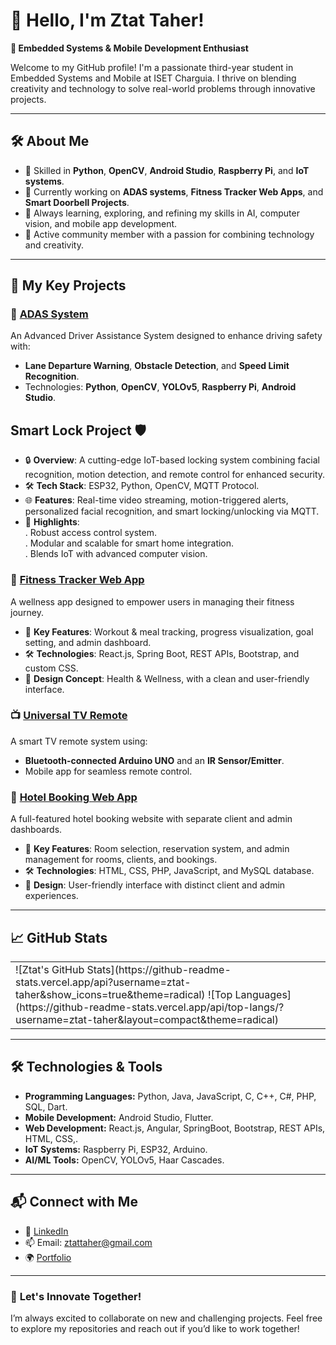 # 👋 Hello, I'm Ztat Taher!  
**🌟 Embedded Systems & Mobile Development Enthusiast**  

Welcome to my GitHub profile! I'm a passionate third-year student in Embedded Systems and Mobile at ISET Charguia. I thrive on blending creativity and technology to solve real-world problems through innovative projects.  

---

## 🛠️ **About Me**
- 🔧 Skilled in **Python**, **OpenCV**, **Android Studio**, **Raspberry Pi**, and **IoT systems**.
- 🚀 Currently working on **ADAS systems**, **Fitness Tracker Web Apps**, and **Smart Doorbell Projects**.
- 🌱 Always learning, exploring, and refining my skills in AI, computer vision, and mobile app development.
- 🎨 Active community member with a passion for combining technology and creativity.

---

## 💼 **My Key Projects**
### 🚗 [ADAS System](https://github.com/ztat-taher/ADAS-System)
An Advanced Driver Assistance System designed to enhance driving safety with:
- **Lane Departure Warning**, **Obstacle Detection**, and **Speed Limit Recognition**.
- Technologies: **Python**, **OpenCV**, **YOLOv5**, **Raspberry Pi**, **Android Studio**.

## **Smart Lock Project 🛡️**
- 🔒 **Overview**: A cutting-edge IoT-based locking system combining facial recognition, motion detection, and remote control for enhanced security.  
- 🛠️ **Tech Stack**: ESP32, Python, OpenCV, MQTT Protocol.  
- 🌐 **Features**: Real-time video streaming, motion-triggered alerts, personalized facial recognition, and smart locking/unlocking via MQTT.  
- 🎯 **Highlights**:  
  . Robust access control system.  
  . Modular and scalable for smart home integration.  
  . Blends IoT with advanced computer vision.  

### 📱 [Fitness Tracker Web App](https://github.com/ztat-taher/Fitness-Tracker)
A wellness app designed to empower users in managing their fitness journey.  
- 🌟 **Key Features**: Workout & meal tracking, progress visualization, goal setting, and admin dashboard.  
- 🛠️ **Technologies**: React.js, Spring Boot, REST APIs, Bootstrap, and custom CSS.  
- 🎨 **Design Concept**: Health & Wellness, with a clean and user-friendly interface.  

### 📺 [Universal TV Remote](https://github.com/ztat-taher/Universal-TV-Remote)
A smart TV remote system using:
- **Bluetooth-connected Arduino UNO** and an **IR Sensor/Emitter**.
- Mobile app for seamless remote control.

### 🏨 [Hotel Booking Web App](https://github.com/ztat-taher/Hotel-Booking)
A full-featured hotel booking website with separate client and admin dashboards.  
- 🌟 **Key Features**: Room selection, reservation system, and admin management for rooms, clients, and bookings.  
- 🛠️ **Technologies**: HTML, CSS, PHP, JavaScript, and MySQL database.  
- 🎨 **Design**: User-friendly interface with distinct client and admin experiences.

---

## 📈 **GitHub Stats**
<table><tr><td valign="center">
![Ztat's GitHub Stats](https://github-readme-stats.vercel.app/api?username=ztat-taher&show_icons=true&theme=radical)  ![Top Languages](https://github-readme-stats.vercel.app/api/top-langs/?username=ztat-taher&layout=compact&theme=radical)
</td></tr></table>

---

## 🛠️ **Technologies & Tools**
- **Programming Languages:** Python, Java, JavaScript, C, C++, C#, PHP, SQL, Dart.
- **Mobile Development:** Android Studio, Flutter.
- **Web Development:** React.js, Angular, SpringBoot, Bootstrap, REST APIs, HTML, CSS,.
- **IoT Systems:** Raspberry Pi, ESP32, Arduino.
- **AI/ML Tools:** OpenCV, YOLOv5, Haar Cascades.

---

## 📬 **Connect with Me**
- 💼 [LinkedIn](https://www.linkedin.com/in/ztat-taher/)
- 📫 Email: ztattaher@gmail.com
- 🌍 [Portfolio](https://ztat-taher.github.io)

---

### 🚀 **Let's Innovate Together!**
I’m always excited to collaborate on new and challenging projects. Feel free to explore my repositories and reach out if you’d like to work together!
